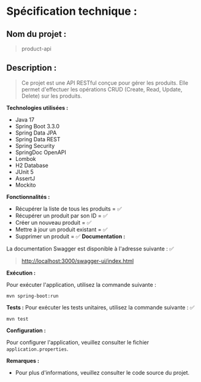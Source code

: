 #	Spécification technique :

## Nom du projet :
> product-api

## Description :

> Ce projet est une API RESTful conçue pour gérer les produits. Elle permet d'effectuer les opérations CRUD (Create, Read, Update, Delete) sur les produits.

**Technologies utilisées :**

-   Java 17
-   Spring Boot 3.3.0
-   Spring Data JPA
-   Spring Data REST
-   Spring Security
-   SpringDoc OpenAPI
-   Lombok
-   H2 Database
-   JUnit 5
-   AssertJ
-   Mockito

**Fonctionnalités :**

-  Récupérer la liste de tous les produits = :white_check_mark:
-   Récupérer un produit par son ID = :white_check_mark:
-   Créer un nouveau produit = :white_check_mark:
-   Mettre à jour un produit existant = :white_check_mark:
-   Supprimer un produit = :white_check_mark:
**Documentation :**

La documentation Swagger est disponible à l'adresse suivante :  :white_check_mark:
> [http://localhost:3000/swagger-ui/index.html](http://localhost:3000/swagger-ui/index.html)

**Exécution :**

Pour exécuter l'application, utilisez la commande suivante :
```
mvn spring-boot:run
```
**Tests :**
Pour exécuter les tests unitaires, utilisez la commande suivante : :white_check_mark:
```
mvn test
```
**Configuration :**

Pour configurer l'application, veuillez consulter le fichier  `application.properties`.

**Remarques :**

-   Pour plus d'informations, veuillez consulter le code source du projet.

